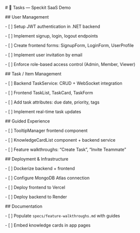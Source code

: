 \# 📝 Tasks — Speckit SaaS Demo



\## User Management

\- \[ ] Setup JWT authentication in .NET backend

\- \[ ] Implement signup, login, logout endpoints

\- \[ ] Create frontend forms: SignupForm, LoginForm, UserProfile

\- \[ ] Implement user invitation by email

\- \[ ] Enforce role-based access control (Admin, Member, Viewer)



\## Task / Item Management

\- \[ ] Backend TaskService: CRUD + WebSocket integration

\- \[ ] Frontend TaskList, TaskCard, TaskForm

\- \[ ] Add task attributes: due date, priority, tags

\- \[ ] Implement real-time task updates



\## Guided Experience

\- \[ ] TooltipManager frontend component

\- \[ ] KnowledgeCardList component + backend service

\- \[ ] Feature walkthroughs: “Create Task”, “Invite Teammate”



\## Deployment \& Infrastructure

\- \[ ] Dockerize backend + frontend

\- \[ ] Configure MongoDB Atlas connection

\- \[ ] Deploy frontend to Vercel

\- \[ ] Deploy backend to Render



\## Documentation

\- \[ ] Populate `specs/feature-walkthroughs.md` with guides

\- \[ ] Embed knowledge cards in app pages



